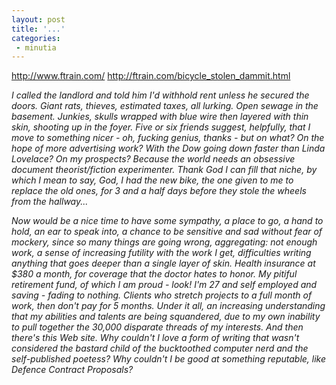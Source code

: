 ```yaml
---
layout: post
title: '...'
categories:
 - minutia
---
```


<a href="http://www.ftrain.com/">http://www.ftrain.com/</a>
<a href="http://ftrain.com/bicycle_stolen_dammit.html">http://ftrain.com/bicycle_stolen_dammit.html</a>

<i>I called the landlord and told him I'd withhold rent unless he secured the doors. Giant rats, thieves, estimated taxes, all lurking. Open sewage in the basement. Junkies, skulls wrapped with blue wire then layered with thin skin, shooting up in the foyer. Five or six friends suggest, helpfully, that I move to something nicer - oh, fucking genius, thanks - but on what? On the hope of more advertising work? With the Dow going down faster than Linda Lovelace? On my prospects? Because the world needs an obsessive document theorist/fiction experimenter. Thank God I can fill that niche, by which I mean to say, God, I had the new bike, the one given to me to replace the old ones, for 3 and a half days before they stole the wheels from the hallway...</i>

<i>Now would be a nice time to have some sympathy, a place to go, a hand to hold, an ear to speak into, a chance to be sensitive and sad without fear of mockery, since so many things are going wrong, aggregating: not enough work, a sense of increasing futility with the work I get, difficulties writing anything that goes deeper than a single layer of skin. Health insurance at $380 a month, for coverage that the doctor hates to honor. My pitiful retirement fund, of which I am proud - look! I'm 27 and self employed and saving - fading to nothing. Clients who stretch projects to a full month of work, then don't pay for 5 months. Under it all, an increasing understanding that my abilities and talents are being squandered, due to my own inability to pull together the 30,000 disparate threads of my interests. And then there's this Web site. Why couldn't I love a form of writing that wasn't considered the bastard child of the bucktoothed computer nerd and the self-published poetess? Why couldn't I be good at something reputable, like Defence Contract Proposals?</i>

